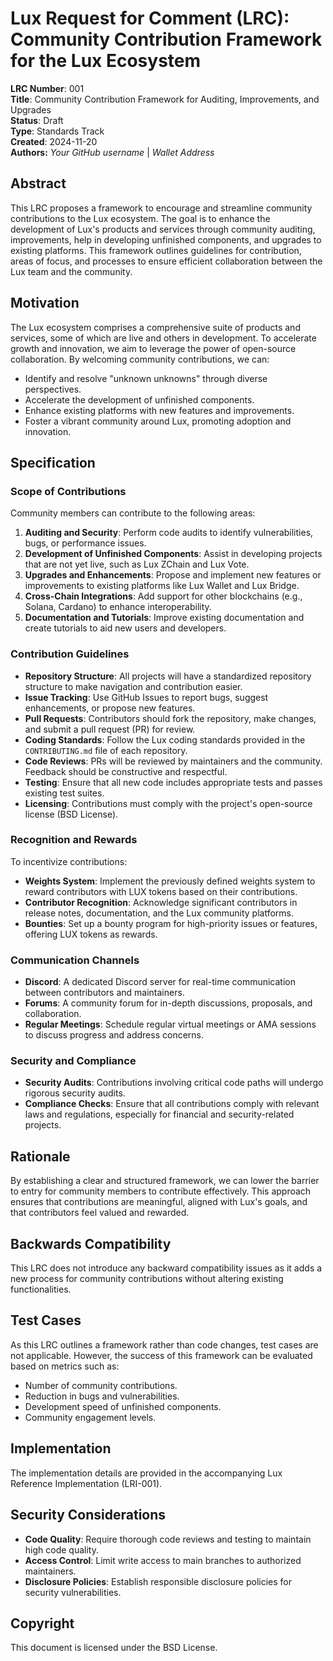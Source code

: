 # Lux Request for Comment (LRC): Community Contribution Framework for the Lux Ecosystem

**LRC Number**: 001  
**Title**: Community Contribution Framework for Auditing, Improvements, and Upgrades  
**Status**: Draft  
**Type**: Standards Track  
**Created**: 2024-11-20  
**Authors:** *Your GitHub username* | *Wallet Address*

## Abstract

This LRC proposes a framework to encourage and streamline community contributions to the Lux ecosystem. The goal is to enhance the development of Lux's products and services through community auditing, improvements, help in developing unfinished components, and upgrades to existing platforms. This framework outlines guidelines for contribution, areas of focus, and processes to ensure efficient collaboration between the Lux team and the community.

## Motivation

The Lux ecosystem comprises a comprehensive suite of products and services, some of which are live and others in development. To accelerate growth and innovation, we aim to leverage the power of open-source collaboration. By welcoming community contributions, we can:

- Identify and resolve "unknown unknowns" through diverse perspectives.
- Accelerate the development of unfinished components.
- Enhance existing platforms with new features and improvements.
- Foster a vibrant community around Lux, promoting adoption and innovation.

## Specification

### Scope of Contributions

Community members can contribute to the following areas:

1. **Auditing and Security**: Perform code audits to identify vulnerabilities, bugs, or performance issues.
2. **Development of Unfinished Components**: Assist in developing projects that are not yet live, such as Lux ZChain and Lux Vote.
3. **Upgrades and Enhancements**: Propose and implement new features or improvements to existing platforms like Lux Wallet and Lux Bridge.
4. **Cross-Chain Integrations**: Add support for other blockchains (e.g., Solana, Cardano) to enhance interoperability.
5. **Documentation and Tutorials**: Improve existing documentation and create tutorials to aid new users and developers.

### Contribution Guidelines

- **Repository Structure**: All projects will have a standardized repository structure to make navigation and contribution easier.
- **Issue Tracking**: Use GitHub Issues to report bugs, suggest enhancements, or propose new features.
- **Pull Requests**: Contributors should fork the repository, make changes, and submit a pull request (PR) for review.
- **Coding Standards**: Follow the Lux coding standards provided in the `CONTRIBUTING.md` file of each repository.
- **Code Reviews**: PRs will be reviewed by maintainers and the community. Feedback should be constructive and respectful.
- **Testing**: Ensure that all new code includes appropriate tests and passes existing test suites.
- **Licensing**: Contributions must comply with the project's open-source license (BSD License).

### Recognition and Rewards

To incentivize contributions:

- **Weights System**: Implement the previously defined weights system to reward contributors with LUX tokens based on their contributions.
- **Contributor Recognition**: Acknowledge significant contributors in release notes, documentation, and the Lux community platforms.
- **Bounties**: Set up a bounty program for high-priority issues or features, offering LUX tokens as rewards.

### Communication Channels

- **Discord**: A dedicated Discord server for real-time communication between contributors and maintainers.
- **Forums**: A community forum for in-depth discussions, proposals, and collaboration.
- **Regular Meetings**: Schedule regular virtual meetings or AMA sessions to discuss progress and address concerns.

### Security and Compliance

- **Security Audits**: Contributions involving critical code paths will undergo rigorous security audits.
- **Compliance Checks**: Ensure that all contributions comply with relevant laws and regulations, especially for financial and security-related projects.

## Rationale

By establishing a clear and structured framework, we can lower the barrier to entry for community members to contribute effectively. This approach ensures that contributions are meaningful, aligned with Lux's goals, and that contributors feel valued and rewarded.

## Backwards Compatibility

This LRC does not introduce any backward compatibility issues as it adds a new process for community contributions without altering existing functionalities.

## Test Cases

As this LRC outlines a framework rather than code changes, test cases are not applicable. However, the success of this framework can be evaluated based on metrics such as:

- Number of community contributions.
- Reduction in bugs and vulnerabilities.
- Development speed of unfinished components.
- Community engagement levels.

## Implementation

The implementation details are provided in the accompanying Lux Reference Implementation (LRI-001).

## Security Considerations

- **Code Quality**: Require thorough code reviews and testing to maintain high code quality.
- **Access Control**: Limit write access to main branches to authorized maintainers.
- **Disclosure Policies**: Establish responsible disclosure policies for security vulnerabilities.

## Copyright

This document is licensed under the BSD License.

